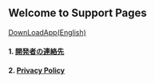 ## Welcome to Support Pages

[DownLoadApp(English)](https://apps.apple.com/us/app/id1522154456)


#### 1. [開発者の連絡先](contact) 
#### 2. [Privacy Policy](privacy-policy-en) 
